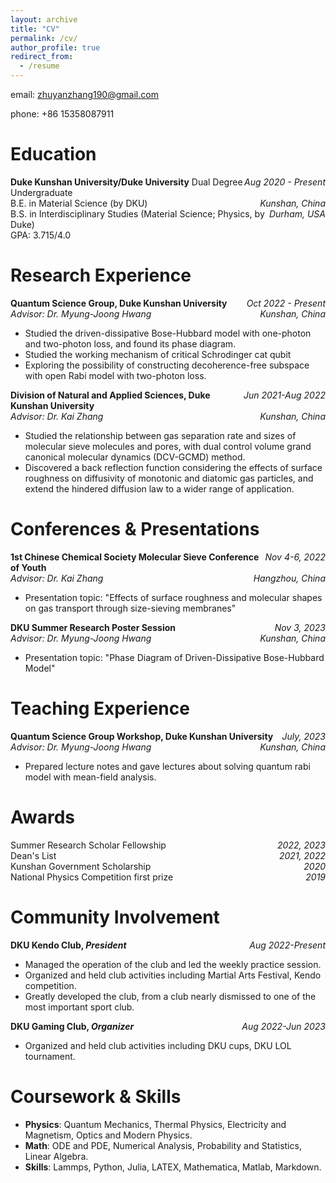 ```yaml
---
layout: archive
title: "CV"
permalink: /cv/
author_profile: true
redirect_from:
  - /resume
---
```


email: zhuyanzhang190@gmail.com

phone: +86 15358087911

Education
======

<div><span style="float:right"><em>Aug 2020 - Present</em></span><b>Duke Kunshan University/Duke University</b> Dual Degree Undergraduate </div>
<div><span style="float:right"><em>Kunshan, China</em></span>B.E. in Material Science (by DKU)</div>
<div><span style="float:right"><em>Durham, USA</em></span>B.S. in Interdisciplinary Studies (Material Science; Physics, by Duke)</div>
<div>GPA: 3.715/4.0</div>
<p></p>

Research Experience
======

<div><span style="float:right"><em>Oct 2022 - Present</em></span><b>Quantum Science Group, Duke Kunshan University</b></div>
<div><span style="float:right"><em>Kunshan, China</em></span><em>Advisor: Dr. Myung-Joong Hwang</em></div>
  
* Studied the driven-dissipative Bose-Hubbard model with one-photon and two-photon loss, and found its phase diagram.
* Studied the working mechanism of critical Schrodinger cat qubit
* Exploring the possibility of constructing decoherence-free subspace with open Rabi model with two-photon loss.

<div><span style="float:right"><em>Jun 2021-Aug 2022</em></span><b>Division of Natural and Applied Sciences, Duke Kunshan University</b></div>
<div><span style="float:right"><em>Kunshan, China</em></span><em>Advisor: Dr. Kai Zhang</em></div>

* Studied the relationship between gas separation rate and sizes of molecular sieve molecules and pores, with dual control volume grand canonical molecular dynamics (DCV-GCMD) method.
* Discovered a back reflection function considering the effects of surface roughness on diffusivity of monotonic and diatomic gas particles, and extend the hindered diffusion law to a wider range of application.

Conferences & Presentations
======

<div><span style="float:right"><em>Nov 4-6, 2022</em></span><b>1st Chinese Chemical Society Molecular Sieve Conference of Youth</b></div>
<div><span style="float:right"><em>Hangzhou, China</em></span><em>Advisor: Dr. Kai Zhang</em></div>

* Presentation topic: "Effects of surface roughness and molecular shapes on gas transport through size-sieving membranes"

<div><span style="float:right"><em>Nov 3, 2023</em></span><b>DKU Summer Research Poster Session</b></div>
<div><span style="float:right"><em>Kunshan, China</em></span><em>Advisor: Dr. Myung-Joong Hwang</em></div>

* Presentation topic: "Phase Diagram of Driven-Dissipative Bose-Hubbard Model"

Teaching Experience
=======
<div><span style="float:right"><em>July, 2023</em></span><b>Quantum Science Group Workshop, Duke Kunshan University</b></div>
<div><span style="float:right"><em>Kunshan, China</em></span><em>Advisor: Dr. Myung-Joong Hwang</em></div>

* Prepared lecture notes and gave lectures about solving quantum rabi model with mean-field analysis.

Awards
======
<div><span style="float:right"><em>2022, 2023</em></span>Summer Research Scholar Fellowship</div>
<div><span style="float:right"><em>2021, 2022</em></span>Dean's List</div>
<div><span style="float:right"><em>2020</em></span>Kunshan Government Scholarship</div>
<div><span style="float:right"><em>2019</em></span>National Physics Competition first prize</div>
<p></p>

Community Involvement
======
<div><span style="float:right"><em>Aug 2022-Present</em></span><b>DKU Kendo Club, <em>President</em></b></div>

* Managed the operation of the club and led the weekly practice session.
* Organized and held club activities including Martial Arts Festival, Kendo competition.
* Greatly developed the club, from a club nearly dismissed to one of the most important sport club.

<div><span style="float:right"><em>Aug 2022-Jun 2023</em></span><b>DKU Gaming Club, <em>Organizer</em></b></div>

* Organized and held club activities including DKU cups, DKU LOL tournament.

Coursework & Skills
======
* **Physics**: Quantum Mechanics, Thermal Physics, Electricity and Magnetism, Optics and Modern Physics.
* **Math**: ODE and PDE, Numerical Analysis, Probability and Statistics, Linear Algebra.
* **Skills**: Lammps, Python, Julia, LATEX, Mathematica, Matlab, Markdown.

